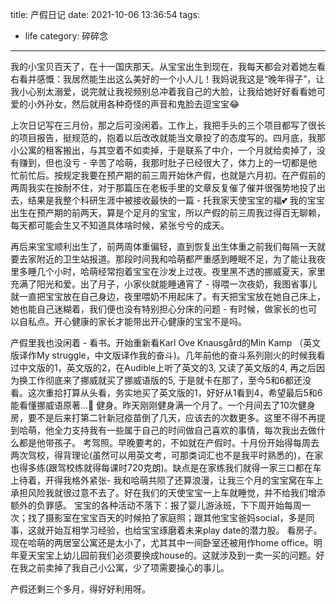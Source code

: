 title: 产假日记
date: 2021-10-06 13:36:54
tags:
- life
category: 碎碎念
---

我的小宝贝百天了，在十一国庆那天。从宝宝出生到现在，我每天都会对着她左看右看并感慨：我居然能生出这么美好的一个小人儿！我妈说我这是“晚年得子”，让我小心别太溺爱，说完就让我视频别总冲着我自己的大脸，让我给她好好看看她可爱的小外孙女，然后就用各种奇怪的声音和鬼脸去逗宝宝😂

上次日记写在三月份，那之后可没闲着。工作上，我把手头的三个项目都写了很长的项目报告，挺规范的，抱着以后改改就能当文章投了的态度写的。四月底，我那小公寓的租客搬出，与其空着不如卖掉，于是联系了中介，一个月就给卖掉了，没有赚到，但也没亏 - 辛苦了哈萌，我那时肚子已经很大了，体力上的一切都是他忙前忙后。按规定我要在预产期的前三周开始休产假，也就是六月初。在产假前的两周我实在按耐不住，对于那篇压在老板手里的文章反复催了催并很强势地投了出去，结果是我整个科研生涯中被接收最快的一篇 - 托我家天使宝宝的福💕 我的宝宝出生在预产期的前两天，算是个足月的宝宝，所以产假的前三周我过得百无聊赖，每天都可能会生又不知道具体啥时候，紧张兮兮的成天。

再后来宝宝顺利出生了，前两周体重偏轻，直到恢复出生体重之前我们每隔一天就要去家附近的卫生站报道。那段时间我和哈萌都严重感到睡眠不足，为了能让我夜里多睡几个小时，哈萌经常抱着宝宝在沙发上过夜。夜里黑不透的挪威夏天，家里充满了阳光和爱。出了月子，小家伙就能睡通宵了 - 得喂一次夜奶，我图省事儿就一直把宝宝放在自己身边，夜里喂奶不用起床了。有天把宝宝放在她自己床上，她也能自己迷糊着，我们便也没有特别担心分床的问题 - 有时候，做家长的也可以自私点。开心健康的家长才能带出开心健康的宝宝不是吗。

产假里我也没闲着 -
  看书。开始重新看Karl Ove Knausgård的Min Kamp （英文版译作My struggle，中文版译作我的奋斗)。几年前他的奋斗系列刚火的时候我看过中文版的1，英文版的2，在Audible上听了英文的3, 又读了英文版的4, 再之后因为换工作彻底来了挪威就买了挪威语版的5, 于是就卡在那了，至今5和6都还没看。这次重拾打算从头看，务实地买了英文版的1，好好从1看到4，希望最后5和6能看懂挪威语原著…🤞
  健身。昨天刚刚健身满一个月了。一个月间去了10次健身房，要不是后来打第二针新冠疫苗倒了几天，应该去的次数更多。这里不得不再提到哈萌，他全力支持我有一些属于自己的时间做自己喜欢的事情，每次我出去做什么都是他带孩子。
  考驾照。早晚要考的，不如就在产假时。十月份开始得每周去两次驾校，得背理论(虽然可以用英文考，可那类词汇也不是我平时熟悉的)，在家也得多练(跟驾校练就得每课时720克朗)。缺点是在家练我们就得一家三口都在车上待着，开得我格外紧张- 我和哈萌共陨了还算浪漫，让我三个月的宝宝窝在车上承担风险我就很过意不去了。好在我们的天使宝宝一上车就睡觉，并不给我们增添额外的负罪感。
  宝宝的各种活动不落下：报了婴儿游泳班，下下周开始每周一次；找了摄影室在宝宝百天的时候拍了家庭照；跟其他宝宝爸妈social，多是同事，这就开始互相学习经验，也给宝宝琢磨着未来play date的潜力股。
  看房子。现在哈萌的两居室公寓还是太小了，尤其其中一间卧室还被用作home office。明年夏天宝宝上幼儿园前我们必须要换成house的。这就涉及到一卖一买的问题。好在我之前卖掉了我自己小公寓，少了项需要操心的事儿。

产假还剩三个多月，得好好利用呀。




